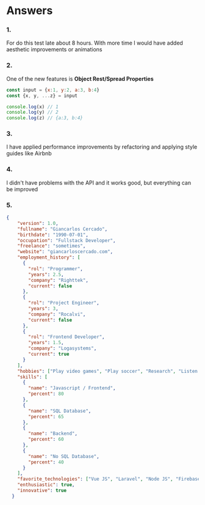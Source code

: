 # Answers

### 1.
For do this test late about 8 hours. With more time I would have added aesthetic improvements or animations

### 2.
One of the new features is **Object Rest/Spread Properties**
```javascript
const input = {x:1, y:2, a:3, b:4}
const {x, y, ...z} = input

console.log(x) // 1
console.log(y) // 2
console.log(z) // {a:3, b:4}
```

### 3.
I have applied performance improvements by refactoring and applying style guides like Airbnb

### 4.
I didn't have problems with the API and it works good, but everything can be improved

### 5.
```json
{
    "version": 1.0,
    "fullname": "Giancarlos Cercado",
    "birthdate": "1990-07-01",
    "occupation": "Fullstack Developer",
    "freelance": "sometimes",
    "website": "giancarloscercado.com",
    "employment_history": [
      {
        "rol": "Programmer",
        "years": 2.5,
        "company": "Righttek",
        "current": false
      },
      {
        "rol": "Project Engineer",
        "years": 3,
        "company": "Rocalvi",
        "current": false
      },
      {
        "rol": "Frontend Developer",
        "years": 1.5,
        "company": "Logasystems",
        "current": true
      }
    ],
    "hobbies": ["Play video games", "Play soccer", "Research", "Listen to music |m/", "Poker ♣♤♢❤"],
    "skills": [
      {
        "name": "Javascript / Frontend",
        "percent": 80
      },
      {
        "name": "SQL Database",
        "percent": 65
      },
      {
        "name": "Backend",
        "percent": 60
      },
      {
        "name": "No SQL Database",
        "percent": 40
      }
    ],
    "favorite_technologies": ["Vue JS", "Laravel", "Node JS", "Firebase"],
    "enthusiastic": true,
    "innovative": true
  } 
```